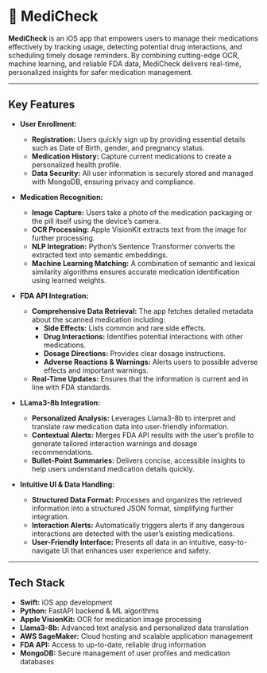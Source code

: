 # 📱 MediCheck

**MediCheck** is an iOS app that empowers users to manage their medications effectively by tracking usage, detecting potential drug interactions, and scheduling timely dosage reminders. By combining cutting-edge OCR, machine learning, and reliable FDA data, MediCheck delivers real-time, personalized insights for safer medication management.

---

## Key Features

- **User Enrollment:**  
  - **Registration:** Users quickly sign up by providing essential details such as Date of Birth, gender, and pregnancy status.  
  - **Medication History:** Capture current medications to create a personalized health profile.  
  - **Data Security:** All user information is securely stored and managed with MongoDB, ensuring privacy and compliance.

- **Medication Recognition:**  
  - **Image Capture:** Users take a photo of the medication packaging or the pill itself using the device’s camera.  
  - **OCR Processing:** Apple VisionKit extracts text from the image for further processing.  
  - **NLP Integration:** Python’s Sentence Transformer converts the extracted text into semantic embeddings.  
  - **Machine Learning Matching:** A combination of semantic and lexical similarity algorithms ensures accurate medication identification using learned weights.

- **FDA API Integration:**  
  - **Comprehensive Data Retrieval:** The app fetches detailed metadata about the scanned medication including:
    - **Side Effects:** Lists common and rare side effects.
    - **Drug Interactions:** Identifies potential interactions with other medications.
    - **Dosage Directions:** Provides clear dosage instructions.
    - **Adverse Reactions & Warnings:** Alerts users to possible adverse effects and important warnings.
  - **Real-Time Updates:** Ensures that the information is current and in line with FDA standards.

- **LLama3-8b Integration:**  
  - **Personalized Analysis:** Leverages Llama3-8b to interpret and translate raw medication data into user-friendly information.  
  - **Contextual Alerts:** Merges FDA API results with the user’s profile to generate tailored interaction warnings and dosage recommendations.
  - **Bullet-Point Summaries:** Delivers concise, accessible insights to help users understand medication details quickly.

- **Intuitive UI & Data Handling:**  
  - **Structured Data Format:** Processes and organizes the retrieved information into a structured JSON format, simplifying further integration.  
  - **Interaction Alerts:** Automatically triggers alerts if any dangerous interactions are detected with the user’s existing medications.  
  - **User-Friendly Interface:** Presents all data in an intuitive, easy-to-navigate UI that enhances user experience and safety.

---

## Tech Stack

- **Swift:** iOS app development  
- **Python:** FastAPI backend & ML algorithms  
- **Apple VisionKit:** OCR for medication image processing  
- **Llama3-8b:** Advanced text analysis and personalized data translation  
- **AWS SageMaker:** Cloud hosting and scalable application management  
- **FDA API:** Access to up-to-date, reliable drug information  
- **MongoDB:** Secure management of user profiles and medication databases
